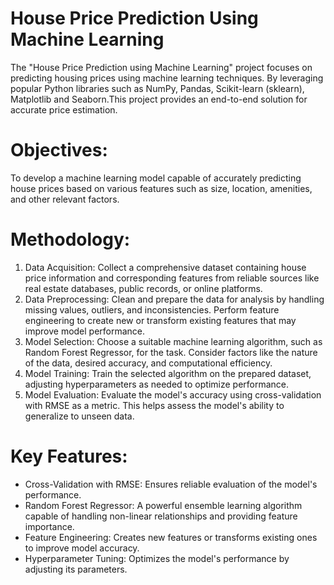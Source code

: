 # House Price Prediction Using Machine Learning
The "House Price Prediction using Machine Learning" project focuses on predicting housing prices using machine learning techniques. By leveraging popular Python libraries such as NumPy, Pandas, Scikit-learn (sklearn), Matplotlib and Seaborn.This project provides an end-to-end solution for accurate price estimation.

# Objectives:
To develop a machine learning model capable of accurately predicting house prices based on various features such as size, location, amenities, and other relevant factors.

# Methodology:
1. Data Acquisition: Collect a comprehensive dataset containing house price information and corresponding features from reliable sources like real estate databases, public records, or online platforms.
2. Data Preprocessing: Clean and prepare the data for analysis by handling missing values, outliers, and inconsistencies. Perform feature engineering to create new or transform existing features that may improve model performance.
3. Model Selection: Choose a suitable machine learning algorithm, such as Random Forest Regressor, for the task. Consider factors like the nature of the data, desired accuracy, and computational efficiency.
4. Model Training: Train the selected algorithm on the prepared dataset, adjusting hyperparameters as needed to optimize performance.
5. Model Evaluation: Evaluate the model's accuracy using cross-validation with RMSE as a metric. This helps assess the model's ability to generalize to unseen data.

# Key Features:
* Cross-Validation with RMSE: Ensures reliable evaluation of the model's performance.
* Random Forest Regressor: A powerful ensemble learning algorithm capable of handling non-linear relationships and providing feature importance.
* Feature Engineering: Creates new features or transforms existing ones to improve model accuracy.
* Hyperparameter Tuning: Optimizes the model's performance by adjusting its parameters.

